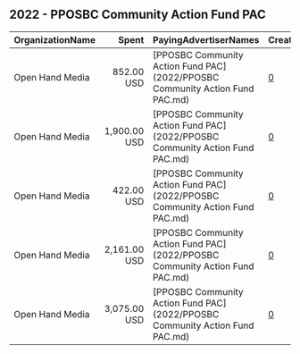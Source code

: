 ## 2022 - PPOSBC Community Action Fund PAC 
|OrganizationName|Spent|PayingAdvertiserNames|CreativeUrls|Impressions|Genders|AgeBrackets|CountryCodes|BillingAddresses|CandidateBallotInformation|
|:---|---:|:---|:---|---:|:---|:---|:---|:---|:---|
|Open Hand Media|852.00 USD|[PPOSBC Community Action Fund PAC](2022/PPOSBC Community Action Fund PAC.md)|[0](https://www.snap.com/political-ads/asset/be3ce08e12c5dd1078e2aa1f957170b66778edc5d90288e9504e5b90dc8de2c0?mediaType=jpeg)|62,054|FEMALE|18+|united states|"235 E. Broadway, Suite 320, Long Beach, CA,Long Beach,90803,US"||
|Open Hand Media|1,900.00 USD|[PPOSBC Community Action Fund PAC](2022/PPOSBC Community Action Fund PAC.md)|[0](https://www.snap.com/political-ads/asset/f56f8724cc82de91cfb4184b161e157bb2a5d58553e04612108e41cd35fe33f5?mediaType=mov)|117,941|FEMALE|18+|united states|"235 E. Broadway, Suite 320, Long Beach, CA,Long Beach,90803,US"||
|Open Hand Media|422.00 USD|[PPOSBC Community Action Fund PAC](2022/PPOSBC Community Action Fund PAC.md)|[0](https://www.snap.com/political-ads/asset/1fb3a7dc04cf436912904988dade2ea616f44c6a3e3fedd8af2594ea53638465?mediaType=mov)|31,349|FEMALE|18+|united states|"235 E. Broadway, Suite 320, Long Beach, CA,Long Beach,90803,US"||
|Open Hand Media|2,161.00 USD|[PPOSBC Community Action Fund PAC](2022/PPOSBC Community Action Fund PAC.md)|[0](https://www.snap.com/political-ads/asset/cd5839ddc8e6b607a953431a0f3f8e387cd8dd5d580f7744a759ca7e6b8b6bc1?mediaType=mov)|189,882|FEMALE|18+|united states|"235 E. Broadway, Suite 320, Long Beach, CA,Long Beach,90803,US"||
|Open Hand Media|3,075.00 USD|[PPOSBC Community Action Fund PAC](2022/PPOSBC Community Action Fund PAC.md)|[0](https://www.snap.com/political-ads/asset/1ab877e9bd06774e0a3c62dc11a44db4d6ae93d84fdb5beefc8367952b29816c?mediaType=mov)|182,282|FEMALE|18+|united states|"235 E. Broadway, Suite 320, Long Beach, CA,Long Beach,90803,US"||

